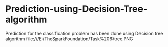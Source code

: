 # Prediction-using-Decision-Tree-algorithm
Prediction for the classification problem has been done using Decision tree algorithm
file:///E:/TheSparkFoundation/Task%206/tree.PNG

